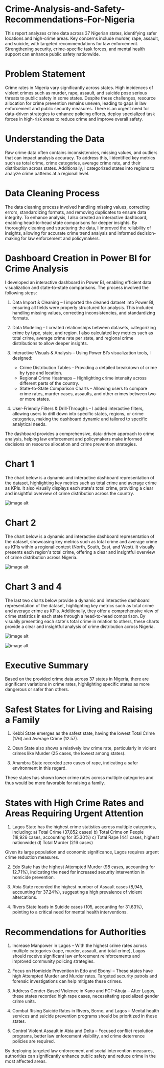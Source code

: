 # Crime-Analysis-and-Safety-Recommendations-For-Nigeria
This report analyzes crime data across 37 Nigerian states, identifying safer locations and high-crime areas. Key concerns include murder, rape, assault, and suicide, with targeted recommendations for law enforcement. Strengthening security, crime-specific task forces, and mental health support can enhance public safety nationwide.

# Problem Statement
Crime rates in Nigeria vary significantly across states. High incidences of violent crimes such as murder, rape, assault, and suicide pose serious threats to public safety in some states. Despite these challenges, resource allocation for crime prevention remains uneven, leading to gaps in law enforcement and public security measures. There is an urgent need for data-driven strategies to enhance policing efforts, deploy specialized task forces in high-risk areas to reduce crime and improve overall safety.

# Understanding the Data
Raw crime data often contains inconsistencies, missing values, and outliers that can impact analysis accuracy. To address this, I identified key metrics such as total crime, crime categories, average crime rate, and their distribution across states. Additionally, I categorized states into regions to analyze crime patterns at a regional level. 

# Data Cleaning Process
The data cleaning process involved handling missing values, correcting errors, standardizing formats, and removing duplicates to ensure data integrity. 
To enhance analysis, I also created an interactive dashboard, enabling head-to-head state comparisons for deeper insights. By thoroughly cleaning and structuring the data, I improved the reliability of insights, allowing for accurate crime trend analysis and informed decision-making for law enforcement and policymakers.

# Dashboard Creation in Power BI for Crime Analysis
I developed an interactive dashboard in Power BI, enabling efficient data visualization and state-to-state comparisons. The process involved the following steps:  

1. Data Import & Cleaning – I imported the cleaned dataset into Power BI, ensuring all fields were properly structured for analysis. This included handling missing values, correcting inconsistencies, and standardizing formats.  

2. Data Modeling – I created relationships between datasets, categorizing crime by type, state, and region. I also calculated key metrics such as total crime, average crime rate per state, and regional crime distributions to allow deeper insights.  

3. Interactive Visuals & Analysis – Using Power BI’s visualization tools, I designed:  
   - Crime Distribution Tables – Providing a detailed breakdown of crime by type and location.  
   - Regional Crime Heatmaps – Highlighting crime intensity across different parts of the country.  
   - State-to-State Comparison Charts – Allowing users to compare crime rates, murder cases, assaults, and other crimes between two or more states.  

5. User-Friendly Filters & Drill-Throughs – I added interactive filters, allowing users to drill down into specific states, regions, or crime categories, making the dashboard dynamic and tailored to specific analytical needs.  

The dashboard provides a comprehensive, data-driven approach to crime analysis, helping law enforcement and policymakers make informed decisions on resource allocation and crime prevention strategies.

# Chart 1
The chart below is a dynamic and interactive dashboard representation of the dataset, highlighting key metrics such as total crime and average crime as KPIs. It also visually displays each state's total crime, providing a clear and insightful overview of crime distribution across the country.

![image alt](https://github.com/Weyimil/Crime-Analysis-and-Safety-Recommendations/blob/main/CSN%20Dashboard%201.png?raw=true)

# Chart 2
The chart below is a dynamic and interactive dashboard representation of the dataset, showcasing key metrics such as total crime and average crime as KPIs within a regional context (North, South, East, and West). It visually presents each region's total crime, offering a clear and insightful overview of crime distribution across Nigeria.

![image alt](https://github.com/Weyimil/Crime-Analysis-and-Safety-Recommendations/blob/main/CSN%20Dashboard%202.png?raw=true)

# Chart 3 and 4
The last two charts below provide a dynamic and interactive dashboard representation of the dataset, highlighting key metrics such as total crime and average crime as KPIs. Additionally, they offer a comprehensive view of crime statistics in each state through a head-to-head comparison. By visually presenting each state's total crime in relation to others, these charts provide a clear and insightful analysis of crime distribution across Nigeria.

![image alt](https://github.com/Weyimil/Crime-Analysis-and-Safety-Recommendations/blob/main/CSN%20Dashboard%203.png?raw=true)

![image alt](https://github.com/Weyimil/Crime-Analysis-and-Safety-Recommendations/blob/main/CSN%20Dashboard%205.png?raw=true)

# Executive Summary

Based on the provided crime data across 37 states in Nigeria, there are significant variations in crime rates, highlighting specific states as more dangerous or safer than others.

# Safest States for Living and Raising a Family

1. Kebbi State emerges as the safest state, having the lowest Total Crime (176) and Average Crime (12.57).

2. Osun State also shows a relatively low crime rate, particularly in violent crimes like Murder (25 cases, the lowest among states).

3. Anambra State recorded zero cases of rape, indicating a safer environment in this regard.

These states has shown lower crime rates across multiple categories and thus would be more favorable for raising a family.

# States with High Crime Rates and Areas Requiring Urgent Attention

1. Lagos State has the highest crime statistics across multiple categories, including:
a) Total Crime (37,852 cases)
b) Total Crime on People (18,926 cases, accounting for 35.30%)
c) Total Rape (441 cases, highest nationwide)
d) Total Murder (216 cases)

Given its large population and economic significance, Lagos requires urgent crime reduction measures.

2. Edo State has the highest Attempted Murder (98 cases, accounting for 12.71%), indicating the need for increased security intervention in homicide prevention.

3. Abia State recorded the highest number of Assault cases (8,945, accounting for 37.24%), suggesting a high prevalence of violent altercations.

4. Rivers State leads in Suicide cases (105, accounting for 31.63%), pointing to a critical need for mental health interventions.

# Recommendations for Authorities

1.	Increase Manpower in Lagos – With the highest crime rates across multiple categories (rape, murder, assault, and total crime), Lagos should receive significant law enforcement reinforcements and improved community policing strategies.
   
2.	Focus on Homicide Prevention in Edo and Ebonyi – These states have high Attempted Murder and Murder rates. Targeted security patrols and forensic investigations can help mitigate these crimes.

3.	Address Gender-Based Violence in Kano and FCT-Abuja – After Lagos, these states recorded high rape cases, necessitating specialized gender crime units.

4.	Combat Rising Suicide Rates in Rivers, Borno, and Lagos – Mental health services and suicide prevention programs should be prioritized in these states.

5.	Control Violent Assault in Abia and Delta – Focused conflict resolution programs, better law enforcement visibility, and crime deterrence policies are required.
   
By deploying targeted law enforcement and social intervention measures, authorities can significantly enhance public safety and reduce crime in the most affected areas.

